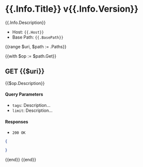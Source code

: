 # {{.Info.Title}} v{{.Info.Version}} 
{{.Info.Description}}

* Host: `{{.Host}}`
* Base Path: `{{.BasePath}}`

{{range $uri, $path := .Paths}}

{{with $op := $path.Get}}
## GET {{$uri}}

{{$op.Description}}

#### Query Parameters

* `tags`: Description...
* `limit`: Description...

#### Responses 
* `200 OK` 

 ```json
 {

 }
 ```
{{end}} 
{{end}}